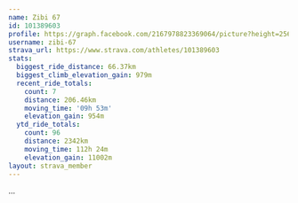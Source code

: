 ```yaml
---
name: Zibi 67
id: 101389603
profile: https://graph.facebook.com/2167978823369064/picture?height=256&width=256
username: zibi-67
strava_url: https://www.strava.com/athletes/101389603
stats:
  biggest_ride_distance: 66.37km
  biggest_climb_elevation_gain: 979m
  recent_ride_totals:
    count: 7
    distance: 206.46km
    moving_time: '09h 53m'
    elevation_gain: 954m
  ytd_ride_totals:
    count: 96
    distance: 2342km
    moving_time: 112h 24m
    elevation_gain: 11002m
layout: strava_member
--- 
```

...
